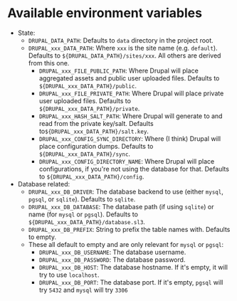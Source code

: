 # Available environment variables

- State:
  - `DRUPAL_DATA_PATH`: Defaults to `data` directory in the project root.
  - `DRUPAL_xxx_DATA_PATH`: Where `xxx` is the site name (e.g. `default`). Defaults to `${DRUPAL_DATA_PATH}/sites/xxx`. All others are derived from this one.
    - `DRUPAL_xxx_FILE_PUBLIC_PATH`: Where Drupal will place aggregated assets and public user uploaded files. Defaults to `${DRUPAL_xxx_DATA_PATH}/public`.
    - `DRUPAL_xxx_FILE_PRIVATE_PATH`: Where Drupal will place private user uploaded files. Defaults to `${DRUPAL_xxx_DATA_PATH}/private`.
    - `DRUPAL_xxx_HASH_SALT_PATH`: Where Drupal will generate to and read from the private key/salt. Defaults to`${DRUPAL_xxx_DATA_PATH}/salt.key`.
    - `DRUPAL_xxx_CONFIG_SYNC_DIRECTORY`: Where (I think) Drupal will place configuration dumps. Defaults to `${DRUPAL_xxx_DATA_PATH}/sync`.
    - `DRUPAL_xxx_CONFIG_DIRECTORY_NAME`: Where Drupal will place configurations, if you're not using the database for that. Defaults to `${DRUPAL_xxx_DATA_PATH}/config`.
- Database related:
  - `DRUPAL_xxx_DB_DRIVER`: The database backend to use (either `mysql`, `pgsql`, or `sqlite`). Defaults to `sqlite`.
  - `DRUPAL_xxx_DB_DATABASE`: The database path (if using `sqlite`) or name (for `mysql` or `pgsql`). Defaults to `${DRUPAL_xxx_DATA_PATH}/database.sl3`.
  - `DRUPAL_xxx_DB_PREFIX`: String to prefix the table names with. Defaults to empty.
  - These all default to empty and are only relevant for `mysql` or `pgsql`:
    - `DRUPAL_xxx_DB_USERNAME`: The database username.
    - `DRUPAL_xxx_DB_PASSWORD`: The database password.
    - `DRUPAL_xxx_DB_HOST`: The database hostname. If it's empty, it will try to use `localhost`.
    - `DRUPAL_xxx_DB_PORT`: The database port. If it's empty, `pgsql` will try `5432` and `mysql` will try `3306`
